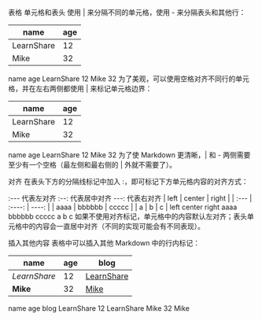 表格
单元格和表头
使用 | 来分隔不同的单元格，使用 - 来分隔表头和其他行：

name | age
---- | ---
LearnShare | 12
Mike |  32
name	age
LearnShare	12
Mike	32
为了美观，可以使用空格对齐不同行的单元格，并在左右两侧都使用 | 来标记单元格边界：

|    name    | age |
| ---------- | --- |
| LearnShare |  12 |
| Mike       |  32 |
name	age
LearnShare	12
Mike	32
为了使 Markdown 更清晰，| 和 - 两侧需要至少有一个空格（最左侧和最右侧的 | 外就不需要了）。

对齐
在表头下方的分隔线标记中加入 :，即可标记下方单元格内容的对齐方式：

:--- 代表左对齐
:--: 代表居中对齐
---: 代表右对齐
| left | center | right |
| :--- | :----: | ----: |
| aaaa | bbbbbb | ccccc |
| a    | b      | c     |
left	center	right
aaaa	bbbbbb	ccccc
a	b	c
如果不使用对齐标记，单元格中的内容默认左对齐；表头单元格中的内容会一直居中对齐（不同的实现可能会有不同表现）。

插入其他内容
表格中可以插入其他 Markdown 中的行内标记：

|     name     | age |             blog                |
| ------------ | --- | ------------------------------- |
| _LearnShare_ |  12 | [LearnShare](http://xianbai.me) |
| __Mike__     |  32 | [Mike](http://mike.me)          |
name	age	blog
LearnShare	12	LearnShare
Mike	32	Mike